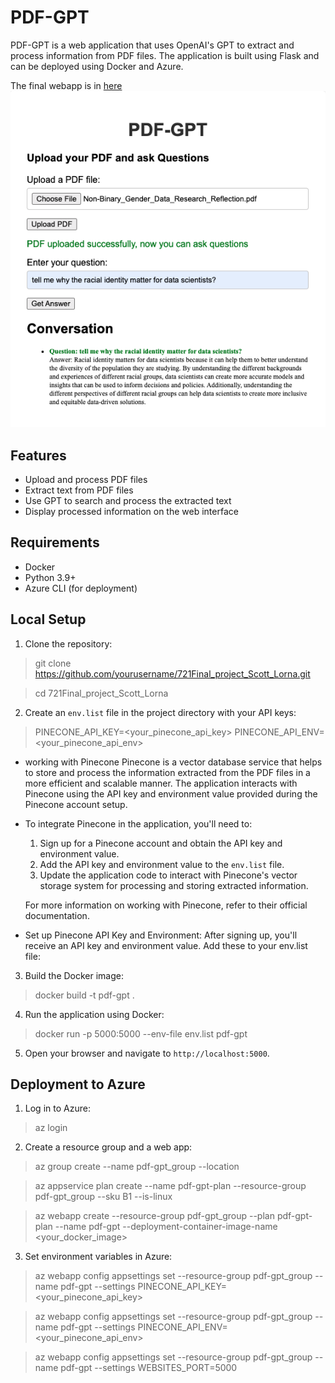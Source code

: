 # PDF-GPT

PDF-GPT is a web application that uses OpenAI's GPT to extract and process information from PDF files. The application is built using Flask and can be deployed using Docker and Azure.

The final webapp is in [here](https://pdf-gpt.azurewebsites.net/)
![app](pic/1.png)


## Features

- Upload and process PDF files
- Extract text from PDF files
- Use GPT to search and process the extracted text
- Display processed information on the web interface

## Requirements

- Docker
- Python 3.9+
- Azure CLI (for deployment)

## Local Setup

1. Clone the repository:
> git clone https://github.com/yourusername/721Final_project_Scott_Lorna.git

> cd 721Final_project_Scott_Lorna



2. Create an `env.list` file in the project directory with your API keys:
> PINECONE_API_KEY=<your_pinecone_api_key>
> PINECONE_API_ENV=<your_pinecone_api_env>


* working with Pinecone
Pinecone is a vector database service that helps to store and process the information extracted from the PDF files in a more efficient and scalable manner. The application interacts with Pinecone using the API key and environment value provided during the Pinecone account setup.

* To integrate Pinecone in the application, you'll need to:

    1. Sign up for a Pinecone account and obtain the API key and environment value.
    2. Add the API key and environment value to the `env.list` file.
    3. Update the application code to interact with Pinecone's vector storage system for processing and storing extracted information.

    For more information on working with Pinecone, refer to their official documentation.

* Set up Pinecone API Key and Environment: After signing up, you'll receive an API key and environment value. Add these to your env.list file:


3. Build the Docker image:
> docker build -t pdf-gpt .



4. Run the application using Docker:
> docker run -p 5000:5000 --env-file env.list pdf-gpt



5. Open your browser and navigate to `http://localhost:5000`.

## Deployment to Azure

1. Log in to Azure:
> az login


2. Create a resource group and a web app:
> az group create --name pdf-gpt_group --location <location>

> az appservice plan create --name pdf-gpt-plan --resource-group pdf-gpt_group --sku B1 --is-linux

> az webapp create --resource-group pdf-gpt_group --plan pdf-gpt-plan --name pdf-gpt --deployment-container-image-name <your_docker_image>



3. Set environment variables in Azure:
> az webapp config appsettings set --resource-group pdf-gpt_group --name pdf-gpt --settings PINECONE_API_KEY=<your_pinecone_api_key>

> az webapp config appsettings set --resource-group pdf-gpt_group --name pdf-gpt --settings PINECONE_API_ENV=<your_pinecone_api_env>

> az webapp config appsettings set --resource-group pdf-gpt_group --name pdf-gpt --settings WEBSITES_PORT=5000